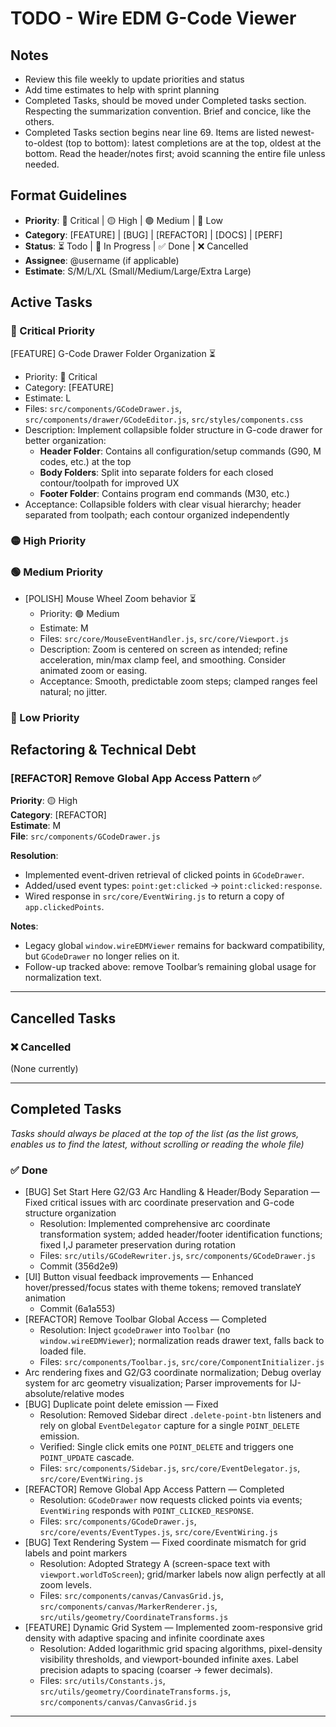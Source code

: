 # TODO - Wire EDM G-Code Viewer

## Notes
- Review this file weekly to update priorities and status
- Add time estimates to help with sprint planning
- Completed Tasks, should be moved under Completed tasks section. Respecting the summarization convention. Brief and concice, like the others.
- Completed Tasks section begins near line 69. Items are listed newest-to-oldest (top to bottom): latest completions are at the top, oldest at the bottom. Read the header/notes first; avoid scanning the entire file unless needed.

## Format Guidelines
- **Priority**: 🔴 Critical | 🟡 High | 🟢 Medium | 🔵 Low
- **Category**: [FEATURE] | [BUG] | [REFACTOR] | [DOCS] | [PERF]
- **Status**: ⏳ Todo | 🔄 In Progress | ✅ Done | ❌ Cancelled
- **Assignee**: @username (if applicable)
- **Estimate**: S/M/L/XL (Small/Medium/Large/Extra Large)

## Active Tasks

### 🔴 Critical Priority

[FEATURE] G-Code Drawer Folder Organization ⏳
- Priority: 🔴 Critical
- Category: [FEATURE]
- Estimate: L
- Files: `src/components/GCodeDrawer.js`, `src/components/drawer/GCodeEditor.js`, `src/styles/components.css`
- Description: Implement collapsible folder structure in G-code drawer for better organization:
  - **Header Folder**: Contains all configuration/setup commands (G90, M codes, etc.) at the top
  - **Body Folders**: Split into separate folders for each closed contour/toolpath for improved UX
  - **Footer Folder**: Contains program end commands (M30, etc.)
- Acceptance: Collapsible folders with clear visual hierarchy; header separated from toolpath; each contour organized independently

### 🟡 High Priority

<!-- none currently -->

### 🟢 Medium Priority


- [POLISH] Mouse Wheel Zoom behavior ⏳
  - Priority: 🟢 Medium
   - Estimate: M
  - Files: `src/core/MouseEventHandler.js`, `src/core/Viewport.js`
  - Description: Zoom is centered on screen as intended; refine acceleration, min/max clamp feel, and smoothing. Consider animated zoom or easing.
  - Acceptance: Smooth, predictable zoom steps; clamped ranges feel natural; no jitter.

### 🔵 Low Priority


## Refactoring & Technical Debt

### [REFACTOR] Remove Global App Access Pattern ✅
**Priority**: 🟡 High  
**Category**: [REFACTOR]  
**Estimate**: M  
**File**: `src/components/GCodeDrawer.js`

**Resolution**:
- Implemented event-driven retrieval of clicked points in `GCodeDrawer`.
- Added/used event types: `point:get:clicked` → `point:clicked:response`.
- Wired response in `src/core/EventWiring.js` to return a copy of `app.clickedPoints`.

**Notes**:
- Legacy global `window.wireEDMViewer` remains for backward compatibility, but `GCodeDrawer` no longer relies on it.
- Follow-up tracked above: remove Toolbar’s remaining global usage for normalization text.

---
## Cancelled Tasks

### ❌ Cancelled
(None currently)

---

## Completed Tasks
*Tasks should always be placed at the top of the list (as the list grows, enables us to find the latest, without scrolling or reading the whole file)*
### ✅ Done
- [BUG] Set Start Here G2/G3 Arc Handling & Header/Body Separation — Fixed critical issues with arc coordinate preservation and G-code structure organization
  - Resolution: Implemented comprehensive arc coordinate transformation system; added header/footer identification functions; fixed I,J parameter preservation during rotation
  - Files: `src/utils/GCodeRewriter.js`, `src/components/GCodeDrawer.js`
  - Commit (356d2e9)
- [UI] Button visual feedback improvements — Enhanced hover/pressed/focus states with theme tokens; removed translateY animation 
  - Commit (6a1a553)
- [REFACTOR] Remove Toolbar Global Access — Completed
  - Resolution: Inject `gcodeDrawer` into `Toolbar` (no `window.wireEDMViewer`); normalization reads drawer text, falls back to loaded file.
  - Files: `src/components/Toolbar.js`, `src/core/ComponentInitializer.js`
- Arc rendering fixes and G2/G3 coordinate normalization; Debug overlay system for arc geometry visualization; Parser improvements for IJ-absolute/relative modes
- [BUG] Duplicate point delete emission — Fixed
  - Resolution: Removed Sidebar direct `.delete-point-btn` listeners and rely on global `EventDelegator` capture for a single `POINT_DELETE` emission.
  - Verified: Single click emits one `POINT_DELETE` and triggers one `POINT_UPDATE` cascade.
  - Files: `src/components/Sidebar.js`, `src/core/EventDelegator.js`, `src/core/EventWiring.js`
- [REFACTOR] Remove Global App Access Pattern — Completed
  - Resolution: `GCodeDrawer` now requests clicked points via events; `EventWiring` responds with `POINT_CLICKED_RESPONSE`.
  - Files: `src/components/GCodeDrawer.js`, `src/core/events/EventTypes.js`, `src/core/EventWiring.js`
- [BUG] Text Rendering System — Fixed coordinate mismatch for grid labels and point markers
  - Resolution: Adopted Strategy A (screen-space text with `viewport.worldToScreen`); grid/marker labels now align perfectly at all zoom levels.
  - Files: `src/components/canvas/CanvasGrid.js`, `src/components/canvas/MarkerRenderer.js`, `src/utils/geometry/CoordinateTransforms.js`
- [FEATURE] Dynamic Grid System — Implemented zoom-responsive grid density with adaptive spacing and infinite coordinate axes
  - Resolution: Added logarithmic grid spacing algorithms, pixel-density visibility thresholds, and viewport-bounded infinite axes. Label precision adapts to spacing (coarser → fewer decimals).
  - Files: `src/utils/Constants.js`, `src/utils/geometry/CoordinateTransforms.js`, `src/components/canvas/CanvasGrid.js`

---
